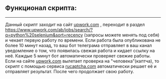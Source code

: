## Функционал скрипта:
____
Данный скрипт заходит на сайт [upwork.com](https://upwork.com) , переходит в раздел https://www.upwork.com/ab/jobs/search/?q=python%20selenium&sort=recency (запросы можете менять под себя) и чекает первую работу по времени.
Если работа была опубликована не более 10 минут назад, то ваш бот телеграма отправляет в ваш канал уведомление о том, что появилась свежая работа и кидает ссылку на неё.
Каждые 5 минут бот автоматически проверяет свежие работы.
Если на сайте [upwork.com](https://upwork.com) вылетает проверка на "человека"(каптча), то скрипт с помощью сервиса [rucaptcha.com](https://rucaptcha.com) автоматически решает её и отправляет результат. После чего продолжает свою работу.
